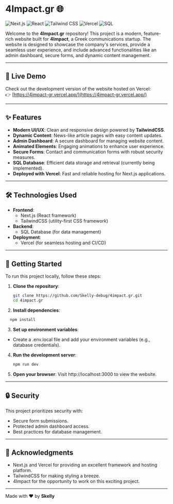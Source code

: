# 4Impact.gr 🌐

![Next.js](https://img.shields.io/badge/Next.js-000000?style=for-the-badge&logo=next.js&logoColor=white)
![React](https://img.shields.io/badge/React-61DAFB?style=for-the-badge&logo=react&logoColor=white)
![Tailwind CSS](https://img.shields.io/badge/Tailwind_CSS-38B2AC?style=for-the-badge&logo=tailwind-css&logoColor=white)
![Vercel](https://img.shields.io/badge/Vercel-000000?style=for-the-badge&logo=vercel&logoColor=white)
![SQL](https://img.shields.io/badge/SQL-4479A1?style=for-the-badge&logo=mysql&logoColor=white)

Welcome to the **4Impact.gr** repository! This project is a modern, feature-rich website built for **4Impact**, a Greek communications startup. The website is designed to showcase the company's services, provide a seamless user experience, and include advanced functionalities like an admin dashboard, secure forms, and dynamic content management.

---

## 🚀 Live Demo

Check out the development version of the website hosted on Vercel:  
👉 [https://4impact-gr.vercel.app/](https://4impact-gr.vercel.app/)

---

## ✨ Features

- **Modern UI/UX**: Clean and responsive design powered by **TailwindCSS**.
- **Dynamic Content**: News-like article pages with easy content updates.
- **Admin Dashboard**: A secure dashboard for managing website content.
- **Animated Elements**: Engaging animations to enhance user experience.
- **Secure Forms**: Contact and communication forms with robust security measures.
- **SQL Database**: Efficient data storage and retrieval (currently being implemented).
- **Deployed with Vercel**: Fast and reliable hosting for Next.js applications.

---

## 🛠️ Technologies Used

- **Frontend**: 
  - Next.js (React framework)
  - TailwindCSS (utility-first CSS framework)
- **Backend**: 
  - SQL Database (for data management)
- **Deployment**: 
  - Vercel (for seamless hosting and CI/CD)

---

## 🚀 Getting Started

To run this project locally, follow these steps:

1. **Clone the repository**:
   ```bash
   git clone https://github.com/Skelly-debug/4impact.gr.git
   cd 4impact.gr
   ```
2. **Install dependencies**:
  ```bash
    npm install
  ```
3. **Set up environment variables**:
  - Create a .env.local file and add your environment variables (e.g., database credentials).

4. **Run the development server**:
   ```bash
   npm run dev
   ```
5. **Open your browser**:
   Visit http://localhost:3000 to view the website.

---

## 🔒 Security

This project prioritizes security with:

- Secure form submissions.
- Protected admin dashboard access.
- Best practices for database management.

---

## 🙌 Acknowledgments

- Next.js and Vercel for providing an excellent framework and hosting platform.
- TailwindCSS for making styling a breeze.
- 4Impact for the opportunity to work on this exciting project.

---

Made with ❤️ by **Skelly**
